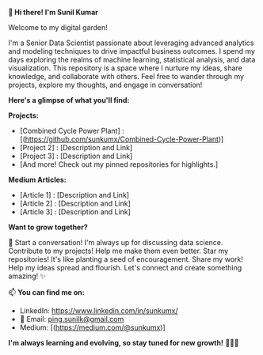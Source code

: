  **:wave: Hi there! I'm Sunil Kumar**

Welcome to my digital garden!

I'm a Senior Data Scientist passionate about leveraging advanced analytics and modeling techniques to drive impactful business outcomes. I spend my days exploring the realms of machine learning, statistical analysis, and data visualization. This repository is a space where I nurture my ideas, share knowledge, and collaborate with others. Feel free to wander through my projects, explore my thoughts, and engage in conversation!

**Here's a glimpse of what you'll find:**

**Projects:**

- [Combined Cycle Power Plant] : [(https://github.com/sunkumx/Combined-Cycle-Power-Plant)]
- [Project 2] : [Description and Link]
- [Project 3] : [Description and Link]
- [And more! Check out my pinned repositories for highlights.]

**Medium Articles:**

- [Article 1] : [Description and Link]
- [Article 2] : [Description and Link]
- [Article 3] : [Description and Link]

**Want to grow together?**

👯 Start a conversation! I'm always up for discussing data science.
Contribute to my projects! Help me make them even better.
Star my repositories! It's like planting a seed of encouragement.
Share my work! Help my ideas spread and flourish.
Let's connect and create something amazing! ✨

📫 **You can find me on:**

- LinkedIn: https://www.linkedin.com/in/sunkumx/
- :email: Email: ping.sunilk@gmail.com
- Medium: [(https://medium.com/@sunkumx)]


**I'm always learning and evolving, so stay tuned for new growth!** :rocket::rocket::rocket:
